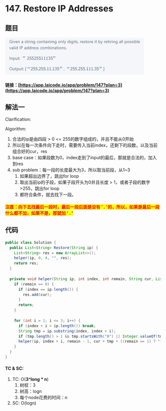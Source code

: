 # 147. Restore IP Addresses

## 题目

![](<.gitbook/assets/image (138).png>)

#### 链接：[https://app.laicode.io/app/problem/147?plan=3](https://app.laicode.io/app/problem/147?plan=3)

## 解法一

Clarification:&#x20;

Algorithm:&#x20;

1. 合法的ip是由四段 > 0 <= 255的数字组成的，并且不能从0开始
2. 所以在每一次条件向下走时，需要传入当前index，还剩下的段数，以及当前组合好的cur，res
3. base case：如果段数为0，index走到了input的最后，那就是合法的，加入到res
4. sub problem：每一段的长度最大为3，所以取当前段，从1\~3
   1. 如果超出边界了，跳出for loop
   2. 取出当前ip的子段，如果子段开头为0并且长度 > 1，或者子段的数字>255，跳出for loop
   3. 都符合条件，就去找下一段。

#### <mark style="color:red;">注意：向下去找最后一段时，最后一段后面是没有 ' . '的，所以，如果是最后一段什么都不加，如果不是，那就加 ' . '</mark>

## 代码

```java
public class Solution {
  public List<String> Restore(String ip) {
    List<String> res = new ArrayList<>();
    helper(ip, 0, 4, "", res);
    return res;
  }

  private void helper(String ip, int index, int remain, String cur, List<String> res) {
    if (remain == 0) {
      if (index == ip.length()) {
        res.add(cur);
      }
      return;
    }

    for (int i = 1; i <= 3; i++) {
      if (index + i > ip.length()) break;
      String tmp = ip.substring(index, index + i);
      if (tmp.length() > 1 && tmp.startsWith("0") || Integer.valueOf(tmp) > 255) break;
      helper(ip, index + i, remain - 1, cur + tmp + ((remain == 1) ? "" : "."), res);
    }
  }
}

```

#### TC & SC:&#x20;

1. TC: O(**3^long \* n**)
   1. 树杈：3
   2. 树高：logn
   3. 每个node花费的时间：n
2. SC: O(logn)
